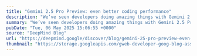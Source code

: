 ```yaml
---
title: "Gemini 2.5 Pro Preview: even better coding performance"
description: "We’ve seen developers doing amazing things with Gemini 2.5 Pro, so we decided to release an updated version a couple of weeks early to get into developers hands sooner."
summary: "We’ve seen developers doing amazing things with Gemini 2.5 Pro, so we decided to release an updated version a couple of weeks early to get into developers hands sooner."
pubDate: "Tue, 06 May 2025 15:06:55 +0000"
source: "DeepMind Blog"
url: "https://deepmind.google/discover/blog/gemini-25-pro-preview-even-better-coding-performance/"
thumbnail: "https://storage.googleapis.com/gweb-developer-goog-blog-assets/images/gemini_2-5_pro_claybrook__dev_her.2e16d0ba.fill-1200x600.jpg"
---
```



